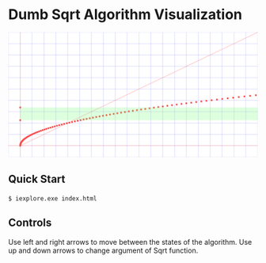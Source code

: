 # Dumb Sqrt Algorithm Visualization

![thumbnail](thumbnail.png)

## Quick Start

```console
$ iexplore.exe index.html
```

## Controls

Use left and right arrows to move between the states of the algorithm.
Use up and down arrows to change argument of Sqrt function.
